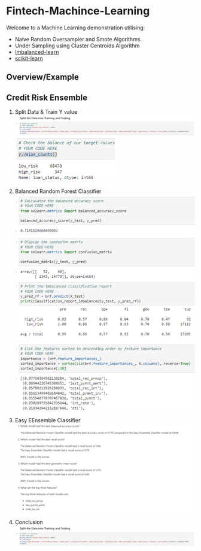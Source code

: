 # Fintech-Machince-Learning
Welcome to a Machine Learning  demonstration utilising:
- Naive Random Oversampler and Smote Algorithms
- Under Sampling using Cluster Centroids Algorithm
- [Imbalanced-learn](https://imbalanced-learn.org/stable/)
- [scikit-learn](https://scikit-learn.org/stable/)


## Overview/Example

## Credit Risk Ensemble  
1. Split Data & Train Y value
![image_add](Images/split_ensemble_data.png)  
![image_add](Images/counts_y_values_ensemble.png)  


2. Balanced Random Forest Classifier
![image_add](Images/BRFC_ensemble_results.png)  

3. Easy EEnsemble Classifier
![image_add](Images/conclusion_ensemble.png)  

4. Conclusion
![image_add](Images/split_ensemble_data.png)  

